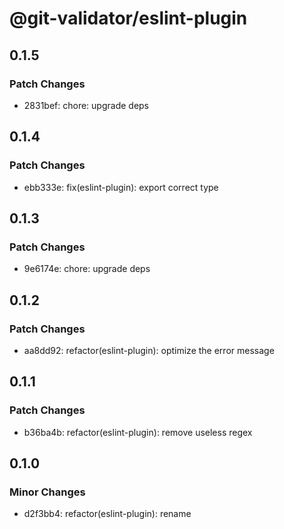 # @git-validator/eslint-plugin

## 0.1.5

### Patch Changes

- 2831bef: chore: upgrade deps

## 0.1.4

### Patch Changes

- ebb333e: fix(eslint-plugin): export correct type

## 0.1.3

### Patch Changes

- 9e6174e: chore: upgrade deps

## 0.1.2

### Patch Changes

- aa8dd92: refactor(eslint-plugin): optimize the error message

## 0.1.1

### Patch Changes

- b36ba4b: refactor(eslint-plugin): remove useless regex

## 0.1.0

### Minor Changes

- d2f3bb4: refactor(eslint-plugin): rename
